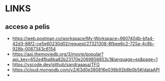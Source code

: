 # LINKS
## acceso a pelis 
- https://web.postman.co/workspace/My-Workspace~9607404b-bfa4-42d3-88f2-ce5e60230d02/request/27321308-8fbee6c2-725a-4c8b-928b-0087343c6154  
- https://api.themoviedb.org/3/movie/popular?api_key=652e4fba8ba82b23170e2069858853c1&language=es&page=1  
- https://vscode.dev/github/sandraaasa/TFG  
- https://cloud.mongodb.com/v2/63d0e380816e036b92b8b0b5#/dataAPI  
- 
